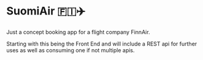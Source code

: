 # SuomiAir 🇫🇮✈️
Just a concept booking app for a flight company FinnAir.

Starting with this being the Front End and will include a REST api for
further uses as well as consuming one if not multiple apis.
